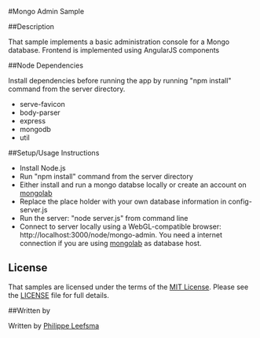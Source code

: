#Mongo Admin Sample


##Description


That sample implements a basic administration console for a Mongo database. Frontend is implemented using AngularJS components

##Node Dependencies

Install dependencies before running the app by running "npm install" command from the server directory.
 -  serve-favicon
 - body-parser
 - express
 - mongodb
 - util

##Setup/Usage Instructions

* Install Node.js
* Run "npm install" command from the server directory
* Either install and run a mongo databse locally or create an account on [mongolab](https://mongolab.com/)
* Replace the place holder with your own database information in config-server.js
* Run the server: "node server.js" from command line
* Connect to server locally using a WebGL-compatible browser: http://localhost:3000/node/mongo-admin. You need a internet connection if you are using [mongolab](https://mongolab.com/) as database host.

## License

That samples are licensed under the terms of the [MIT License](http://opensource.org/licenses/MIT). Please see the [LICENSE](LICENSE) file for full details.

##Written by 

Written by [Philippe Leefsma](http://adndevblog.typepad.com/cloud_and_mobile/philippe-leefsma.html)

